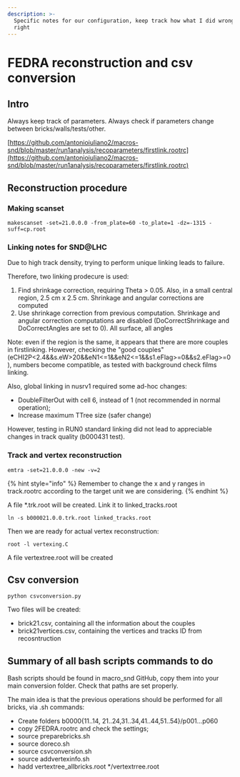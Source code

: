 ```yaml
---
description: >-
  Specific notes for our configuration, keep track how what I did wrong and
  right
---
```


# FEDRA reconstruction and csv conversion

## Intro

Always keep track of parameters. Always check if parameters change between bricks/walls/tests/other.&#x20;

[https://github.com/antonioiuliano2/macros-snd/blob/master/run1analysis/recoparameters/firstlink.rootrc](https://github.com/antonioiuliano2/macros-snd/blob/master/run1analysis/recoparameters/firstlink.rootrc)

## Reconstruction procedure

### Making scanset

`makescanset -set=21.0.0.0 -from_plate=60 -to_plate=1 -dz=-1315 -suff=cp.root`



### Linking notes for SND@LHC

Due to high track density, trying to perform unique linking leads to failure.

Therefore, two linking prodecure is used:

1. Find shrinkage correction, requiring Theta > 0.05. Also, in a small central region, 2.5 cm x 2.5 cm. Shrinkage and angular corrections are computed
2. Use shrinkage correction from previous computation. Shrinkage and angular correction computations are disabled (DoCorrectShrinkage and DoCorrectAngles are set to 0). All surface, all angles

Note: even if the region is the same, it appears that there are more couples in firstlinking. However, checking the "good couples" (eCHI2P<2.4&\&s.eW>20&\&eN1<=1&\&eN2<=1&\&s1.eFlag>=0&\&s2.eFlag>=0), numbers become compatible, as tested with background check films linking.

Also, global linking in nusrv1 required some ad-hoc changes:

* DoubleFilterOut with cell 6, instead of 1 (not recommended in normal operation);
* Increase maximum TTree size (safer change)

However, testing in RUN0 standard linking did not lead to appreciable changes in track quality (b000431 test).



### Track and vertex reconstruction

`emtra -set=21.0.0.0 -new -v=2`

{% hint style="info" %}
Remember to change the x and y ranges in track.rootrc according to the target unit we are considering.
{% endhint %}

A file \*.trk.root will be created. Link it to linked\_tracks.root

`ln -s b000021.0.0.trk.root linked_tracks.root`

Then we are ready for actual vertex reconstruction:

`root -l vertexing.C`

A file vertextree.root will be created

## Csv conversion

`python csvconversion.py`

Two files will be created:

* brick21.csv, containing all the information about the couples
* brick21vertices.csv, containing the vertices and tracks ID from recosntruction

## Summary of all bash scripts commands to do

Bash scripts should be found in macro\_snd GitHub, copy them into your main conversion folder. Check that paths are set properly.

The main idea is that the previous operations should be performed for all bricks, via .sh commands:

* Create folders b0000{11..14, 21..24,31..34,41..44,51..54}/p001...p060
* copy 2FEDRA.rootrc and check the settings;
* source preparebricks.sh
* source doreco.sh
* source csvconversion.sh
* source addvertexinfo.sh
* hadd vertextree\_allbricks.root \*/vertextrree.root&#x20;






